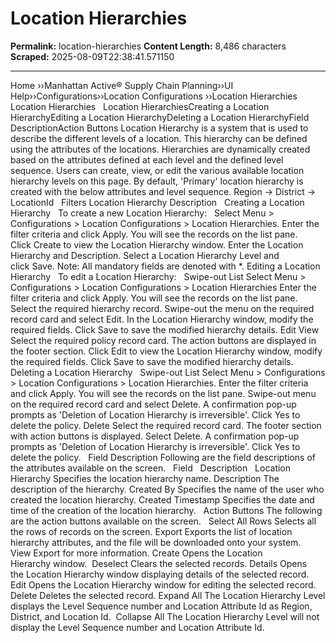 # Location Hierarchies

**Permalink:** location-hierarchies
**Content Length:** 8,486 characters
**Scraped:** 2025-08-09T22:38:41.571150

---

Home &rsaquo;&rsaquo;Manhattan Active® Supply Chain Planning&rsaquo;&rsaquo;UI Help&rsaquo;&rsaquo;Configurations&rsaquo;&rsaquo;Location Configurations ››Location Hierarchies &nbsp; Location Hierarchies &nbsp; Location HierarchiesCreating a Location HierarchyEditing a Location HierarchyDeleting a Location HierarchyField DescriptionAction Buttons Location Hierarchy is a system that is&nbsp;used to describe the different levels of a&nbsp;location. This hierarchy can be defined using the attributes of the locations. Hierarchies are dynamically created based on the attributes defined at each level and the defined level sequence. Users can create, view, or edit the various available location hierarchy levels on this page. By default, &#39;Primary&#39;&nbsp;location hierarchy is created with the below attributes and level sequence. Region &rarr; District &rarr; LocationId &nbsp; Filters Location Hierarchy Description &nbsp; Creating a Location Hierarchy &nbsp; To create a new Location Hierarchy: &nbsp; Select&nbsp;Menu&nbsp;&gt; Configurations &gt; Location&nbsp;Configurations&nbsp;&gt;&nbsp;Location Hierarchies. Enter the filter criteria and click&nbsp;Apply. You will see the records on the list pane. Click&nbsp;Create&nbsp;to view the&nbsp;Location Hierarchy&nbsp;window. Enter the&nbsp;Location Hierarchy&nbsp;and&nbsp;Description. Select a&nbsp;Location Hierarchy Level&nbsp;and click&nbsp;Save. Note:&nbsp;All mandatory fields are denoted with *. Editing a Location Hierarchy &nbsp; To edit a Location Hierarchy: &nbsp; Swipe-out List Select&nbsp;Menu&nbsp;&gt; Configurations &gt; Location Configurations&nbsp;&gt;&nbsp;Location Hierarchies Enter the filter criteria and click&nbsp;Apply. You will see the records on the list pane. Select the required hierarchy record. Swipe-out the menu on the required record card and select&nbsp;Edit. In the&nbsp;Location Hierarchy&nbsp;window, modify the required fields. Click&nbsp;Save&nbsp;to save the modified hierarchy details. Edit View Select the required policy record card. The action buttons are displayed in the footer section. Click&nbsp;Edit&nbsp;to view the&nbsp;Location Hierarchy&nbsp;window, modify the required fields. Click&nbsp;Save&nbsp;to save the modified hierarchy details. &nbsp; Deleting a Location Hierarchy &nbsp; Swipe-out List Select&nbsp;Menu&nbsp;&gt; Configurations &gt; Location Configurations&nbsp;&gt;&nbsp;Location Hierarchies. Enter the filter criteria and click&nbsp;Apply. You will see the records on the list pane. Swipe-out menu on the required record card and select&nbsp;Delete. A confirmation pop-up prompts as &#39;Deletion of Location Hierarchy is irreversible&#39;. Click&nbsp;Yes&nbsp;to delete the policy. Delete Select the required record card. The footer section with action buttons is displayed. Select&nbsp;Delete. A confirmation pop-up prompts as &#39;Deletion of Location Hierarchy is irreversible&#39;. Click&nbsp;Yes&nbsp;to delete the policy. &nbsp; Field Description Following are the field descriptions of the attributes available on the screen. &nbsp; Field &nbsp; Description &nbsp; Location Hierarchy Specifies the location hierarchy name. Description The description of the hierarchy. Created By Specifies the name of the user who created the location hierarchy. Created Timestamp Specifies the date and time of the creation of the location hierarchy. &nbsp; Action Buttons The following are the action buttons available on the screen. &nbsp; Select All Rows Selects all the rows of records on the screen. Export Exports the list of location hierarchy attributes, and the file will be downloaded onto your system. View&nbsp;Export&nbsp;for more information. Create Opens the&nbsp;Location Hierarchy&nbsp;window.&nbsp; Deselect Clears the selected records. Details Opens the&nbsp;Location Hierarchy&nbsp;window displaying details of the selected record. Edit Opens the&nbsp;Location Hierarchy&nbsp;window for editing the selected record. Delete Deletes the selected record. Expand All The Location Hierarchy Level displays the&nbsp;Level Sequence number and&nbsp;Location Attribute Id as Region, District, and Location Id.&nbsp; Collapse All The&nbsp;Location Hierarchy Level will not display&nbsp;the&nbsp;Level Sequence number and&nbsp;Location Attribute Id.